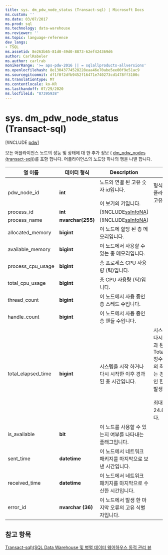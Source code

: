 ```yaml
---
title: sys. dm_pdw_node_status (Transact-sql) | Microsoft Docs
ms.custom: ''
ms.date: 03/07/2017
ms.prod: sql
ms.technology: data-warehouse
ms.reviewer: ''
ms.topic: language-reference
dev_langs:
- TSQL
ms.assetid: 8e263b65-81d0-49d0-8873-62ef424369d6
author: CarlRabeler
ms.author: carlrab
monikerRange: '>= aps-pdw-2016 || = sqlallproducts-allversions'
ms.openlocfilehash: 8e13043774528228eaa46e70abe5ee00f9e51ac9
ms.sourcegitcommit: df1f0f2dfb9452f16471e740273cd1478ff3100c
ms.translationtype: MT
ms.contentlocale: ko-KR
ms.lasthandoff: 07/29/2020
ms.locfileid: "87395938"
---
```

# <a name="sysdm_pdw_node_status-transact-sql"></a>sys. dm_pdw_node_status (Transact-sql)
[!INCLUDE [pdw](../../includes/applies-to-version/pdw.md)]

  모든 어플라이언스 노드의 성능 및 상태에 대 한 추가 정보 ( [dm_pdw_nodes &#40;transact-sql&#41;](../../relational-databases/system-dynamic-management-views/sys-dm-pdw-nodes-transact-sql.md))를 포함 합니다. 어플라이언스의 노드당 하나의 행을 나열 합니다.  
  
|열 이름|데이터 형식|Description|범위|  
|-----------------|---------------|-----------------|-----------|  
|pdw_node_id|**int**|노드와 연결 된 고유 숫자 id입니다.<br /><br /> 이 보기의 키입니다.|형식에 관계 없이 어플라이언스 전체에서 고유 합니다.|  
|process_id|**int**|[!INCLUDE[ssInfoNA](../../includes/ssinfona-md.md)]||  
|process_name|**nvarchar(255)**|[!INCLUDE[ssInfoNA](../../includes/ssinfona-md.md)]||  
|allocated_memory|**bigint**|이 노드에 할당 된 총 메모리입니다.||  
|available_memory|**bigint**|이 노드에서 사용할 수 있는 총 메모리입니다.||  
|process_cpu_usage|**bigint**|총 프로세스 CPU 사용량 (틱)입니다.||  
|total_cpu_usage|**bigint**|총 CPU 사용량 (틱)입니다.||  
|thread_count|**bigint**|이 노드에서 사용 중인 총 스레드 수입니다.||  
|handle_count|**bigint**|이 노드에서 사용 중인 총 핸들 수입니다.||  
|total_elapsed_time|**bigint**|시스템을 시작 하거나 다시 시작한 이후 경과 된 총 시간입니다.|시스템을 시작 하거나 다시 시작한 이후 경과 된 총 시간입니다. Total_elapsed_time 정수 24.8 (밀리초)의 최대값을 초과 하는 경우 오버플로로 인 한 구체화 실패가 발생 합니다.<br /><br /> 최대 값 (밀리초)은 24.8 일에 해당 합니다.|  
|is_available|**bit**|이 노드를 사용할 수 있는지 여부를 나타내는 플래그입니다.||  
|sent_time|**datetime**|이 노드에서 네트워크 패키지를 마지막으로 보낸 시간입니다.||  
|received_time|**datetime**|이 노드에서 네트워크 패키지를 마지막으로 수신한 시간입니다.||  
|error_id|**nvarchar (36)**|이 노드에서 발생 한 마지막 오류의 고유 식별자입니다.||  
  
## <a name="see-also"></a>참고 항목  
 [Transact-sql&#41;&#40;SQL Data Warehouse 및 병렬 데이터 웨어하우스 동적 관리 뷰](../../relational-databases/system-dynamic-management-views/sql-and-parallel-data-warehouse-dynamic-management-views.md)  
  
  
